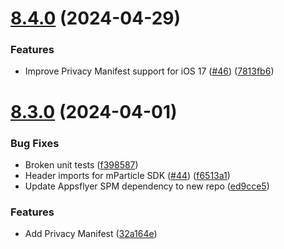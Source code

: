 # [8.4.0](https://github.com/mparticle-integrations/mparticle-apple-integration-appsflyer/compare/v8.3.0...v8.4.0) (2024-04-29)


### Features

* Improve Privacy Manifest support for iOS 17 ([#46](https://github.com/mparticle-integrations/mparticle-apple-integration-appsflyer/issues/46)) ([7813fb6](https://github.com/mparticle-integrations/mparticle-apple-integration-appsflyer/commit/7813fb65cd0f778c5d8ee485441fe6c868bbfc51))

# [8.3.0](https://github.com/mparticle-integrations/mparticle-apple-integration-appsflyer/compare/v8.2.3...v8.3.0) (2024-04-01)


### Bug Fixes

* Broken unit tests ([f398587](https://github.com/mparticle-integrations/mparticle-apple-integration-appsflyer/commit/f398587eb526965a6c0c3a46a8a157b49b30b1d7))
* Header imports for mParticle SDK ([#44](https://github.com/mparticle-integrations/mparticle-apple-integration-appsflyer/issues/44)) ([f6513a1](https://github.com/mparticle-integrations/mparticle-apple-integration-appsflyer/commit/f6513a116866875d020d67c72ebaada518dda24c))
* Update Appsflyer SPM dependency to new repo ([ed9cce5](https://github.com/mparticle-integrations/mparticle-apple-integration-appsflyer/commit/ed9cce558a5bab0d8193d573e14ef336af9ed07f))


### Features

* Add Privacy Manifest ([32a164e](https://github.com/mparticle-integrations/mparticle-apple-integration-appsflyer/commit/32a164ef6a21591c177473446e21e0ff47bf929b))
